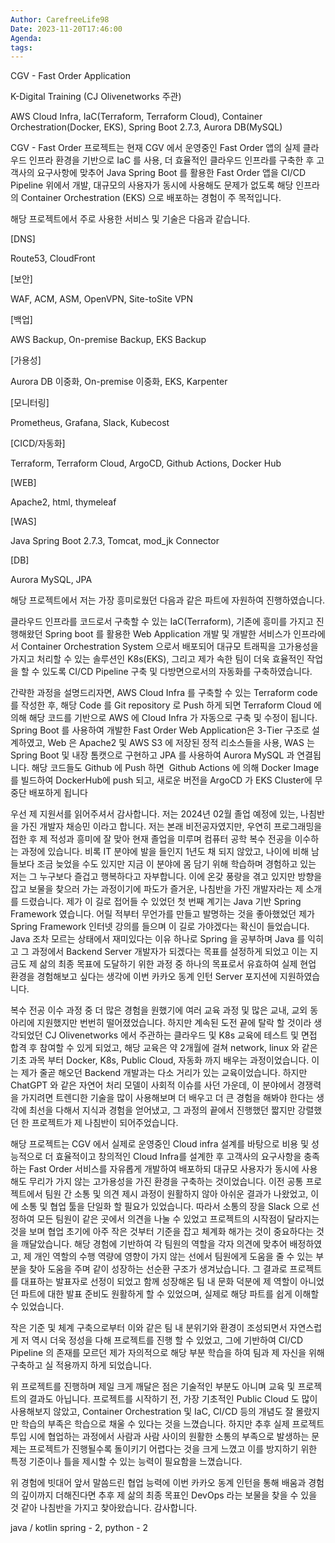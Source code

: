 ```yaml
---
Author: CarefreeLife98
Date: 2023-11-20T17:46:00
Agenda: 
tags:
---
```

CGV - Fast Order Application

K-Digital Training (CJ Olivenetworks 주관)

AWS Cloud Infra, IaC(Terraform, Terraform Cloud), Container Orchestration(Docker, EKS), Spring Boot 2.7.3, Aurora DB(MySQL)

CGV - Fast Order 프로젝트는 현재 CGV 에서 운영중인 Fast Order 앱의 실제 클라우드 인프라 환경을 기반으로 IaC 를 사용, 더 효율적인 클라우드 인프라를 구축한 후 고객사의 요구사항에 맞추어 Java Spring Boot 를 활용한 Fast Order 앱을 CI/CD Pipeline 위에서 개발, 대규모의 사용자가 동시에 사용해도 문제가 없도록 해당 인프라의 Container Orchestration (EKS) 으로 배포하는 경험이 주 목적입니다.

해당 프로젝트에서 주로 사용한 서비스 및 기술은 다음과 같습니다.

[DNS]

Route53, CloudFront

[보안]

WAF, ACM, ASM, OpenVPN, Site-toSite VPN

[백업]

AWS Backup, On-premise Backup, EKS Backup

[가용성]

Aurora DB 이중화, On-premise 이중화, EKS, Karpenter

[모니터링]

Prometheus, Grafana, Slack, Kubecost

[CICD/자동화]

Terraform, Terraform Cloud, ArgoCD, Github Actions, Docker Hub

[WEB]

Apache2, html, thymeleaf

[WAS]

Java Spring Boot 2.7.3, Tomcat, mod_jk Connector

[DB]

Aurora MySQL, JPA

해당 프로젝트에서 저는 가장 흥미로웠던 다음과 같은 파트에 자원하여 진행하였습니다.

클라우드 인프라를 코드로서 구축할 수 있는 IaC(Terraform), 기존에 흥미를 가지고 진행해왔던 Spring boot 를 활용한 Web Application 개발 및 개발한 서비스가 인프라에서 Container Orchestration System 으로서 배포되어 대규모 트래픽을 고가용성을 가지고 처리할 수 있는 솔루션인 K8s(EKS), 그리고 제가 속한 팀이 더욱 효율적인 작업을 할 수 있도록 CI/CD Pipeline 구축 및 다방면으로서의 자동화를 구축하였습니다.

간략한 과정을 설명드리자면, AWS Cloud Infra 를 구축할 수 있는 Terraform code 를 작성한 후, 해당 Code 를 Git repository 로 Push 하게 되면 Terraform Cloud 에 의해 해당 코드를 기반으로 AWS 에 Cloud Infra 가 자동으로 구축 및 수정이 됩니다. Spring Boot 를 사용하여 개발한 Fast Order Web Application은 3-Tier 구조로 설계하였고, Web 은 Apache2 및 AWS S3 에 저장된 정적 리소스들을 사용, WAS 는 Spring Boot 및 내장 톰캣으로 구현하고 JPA 를 사용하여 Aurora MySQL 과 연결됩니다. 해당 코드들도 Github 에 Push 하면  Github Actions 에 의해 Docker Image 를 빌드하여 DockerHub에 push 되고, 새로운 버전을 ArgoCD 가 EKS Cluster에 무중단 배포하게 됩니다

  

  

  

  

우선 제 지원서를 읽어주셔서 감사합니다. 저는 2024년 02월 졸업 예정에 있는, 나침반을 가진 개발자 채승민 이라고 합니다. 저는 본래 비전공자였지만, 우연히 프로그래밍을 접한 후 제 적성과 흥미에 잘 맞아 현재 졸업을 미루며 컴퓨터 공학 복수 전공을 이수하는 과정에 있습니다. 비록 IT 분야에 발을 들인지 1년도 채 되지 않았고, 나이에 비해 남들보다 조금 늦었을 수도 있지만 지금 이 분야에 몸 담기 위해 학습하며 경험하고 있는 저는 그 누구보다 즐겁고 행복하다고 자부합니다. 이에 온갖 풍랑을 겪고 있지만 방향을 잡고 보물을 찾으러 가는 과정이기에 파도가 즐거운, 나침반을 가진 개발자라는 제 소개를 드렸습니다. 제가 이 길로 접어들 수 있었던 첫 번째 계기는 Java 기반 Spring Framework 였습니다. 어릴 적부터 무언가를 만들고 발명하는 것을 좋아했었던 제가 Spring Framework 인터넷 강의를 들으며 이 길로 가야겠다는 확신이 들었습니다. Java 조차 모르는 상태에서 재미있다는 이유 하나로 Spring 을 공부하며 Java 를 익히고 그 과정에서 Backend Server 개발자가 되겠다는 목표를 설정하게 되었고 이는 지금도 제 삶의 최종 목표에 도달하기 위한 과정 중 하나의 목표로서 유효하여 실제 현업 환경을 경험해보고 싶다는 생각에 이번 카카오 동계 인턴 Server 포지션에 지원하였습니다. 

복수 전공 이수 과정 중 더 많은 경험을 원했기에 여러 교육 과정 및 많은 교내, 교외 동아리에 지원했지만 번번히 떨어졌었습니다. 하지만 계속된 도전 끝에 탈락 할 것이라 생각되었던 CJ Olivenetworks 에서 주관하는 클라우드 및 K8s 교육에 테스트 및 면접 합격 후 참여할 수 있게 되었고, 해당 교육은 약 2개월에 걸쳐 network, linux 와 같은 기초 과목 부터 Docker, K8s, Public Cloud, 자동화 까지 배우는 과정이었습니다. 이는 제가 줄곧 해오던 Backend 개발과는 다소 거리가 있는 교육이었습니다. 하지만 ChatGPT 와 같은 자연어 처리 모델이 사회적 이슈를 사던 가운데, 이 분야에서 경쟁력을 가지려면 트렌디한 기술을 많이 사용해보며 더 배우고 더 큰 경험을 해봐야 한다는 생각에 최선을 다해서 지식과 경험을 얻어냈고, 그 과정의 끝에서 진행했던 짧지만 강렬했던 한 프로젝트가 제 나침반이 되어주었습니다.

해당 프로젝트는 CGV 에서 실제로 운영중인 Cloud infra 설계를 바탕으로 비용 및 성능적으로 더 효율적이고 창의적인 Cloud Infra를 설계한 후 고객사의 요구사항을 충족하는 Fast Order 서비스를 자유롭게 개발하여 배포하되 대규모 사용자가 동시에 사용해도 무리가 가지 않는 고가용성을 가진 환경을 구축하는 것이었습니다. 이전 공통 프로젝트에서 팀원 간 소통 및 의견 제시 과정이 원활하지 않아 아쉬운 결과가 나왔었고, 이에 소통 및 협업 툴을 단일화 할 필요가 있었습니다. 따라서 소통의 장을 Slack 으로 선정하여 모든 팀원이 같은 곳에서 의견을 나눌 수 있었고 프로젝트의 시작점이 달라지는 것을 보며 협업 초기에 아주 작은 것부터 기준을 잡고 체계화 해가는 것이 중요하다는 것을 깨달았습니다. 해당 경험에 기반하여 각 팀원의 역할을 각자 의견에 맞추어 배정하였고, 제 개인 역할의 수행 역량에 영향이 가지 않는 선에서 팀원에게 도움을 줄 수 있는 부분을 찾아 도움을 주며 같이 성장하는 선순환 구조가 생겨났습니다. 그 결과로 프로젝트를 대표하는 발표자로 선정이 되었고 함께 성장해온 팀 내 문화 덕분에 제 역할이 아니었던 파트에 대한 발표 준비도 원활하게 할 수 있었으며, 실제로 해당 파트를 쉽게 이해할 수 있었습니다.

작은 기준 및 체계 구축으로부터 이와 같은 팀 내 분위기와 환경이 조성되면서 자연스럽게 저 역시 더욱 정성을 다해 프로젝트를 진행 할 수 있었고, 그에 기반하여 CI/CD Pipeline 의 존재를 모르던 제가 자의적으로 해당 부분 학습을 하여 팀과 제 자신을 위해 구축하고 실 적용까지 하게 되었습니다. 

위 프로젝트를 진행하며 제일 크게 깨달은 점은 기술적인 부분도 아니며 교육 및 프로젝트의 결과도 아닙니다. 프로젝트를 시작하기 전, 가장 기초적인 Public Cloud 도 많이 사용해보지 않았고, Container Orchestration 및 IaC, CI/CD 등의 개념도 잘 몰랐지만 학습의 부족은 학습으로 채울 수 있다는 것을 느꼈습니다. 하지만 추후 실제 프로젝트 투입 시에 협업하는 과정에서 사람과 사람 사이의 원활한 소통의 부족으로 발생하는 문제는 프로젝트가 진행될수록 돌이키기 어렵다는 것을 크게 느꼈고 이를 방지하기 위한 특정 기준이나 틀을 제시할 수 있는 능력이 필요함을 느꼈습니다.

위 경험에 빗대어 앞서 말씀드린 협업 능력에 이번 카카오 동계 인턴을 통해 배움과 경험의 깊이까지 더해진다면 추후 제 삶의 최종 목표인 DevOps 라는 보물을 찾을 수 있을 것 같아 나침반을 가지고 찾아왔습니다. 감사합니다.

java / kotlin spring - 2, python - 2